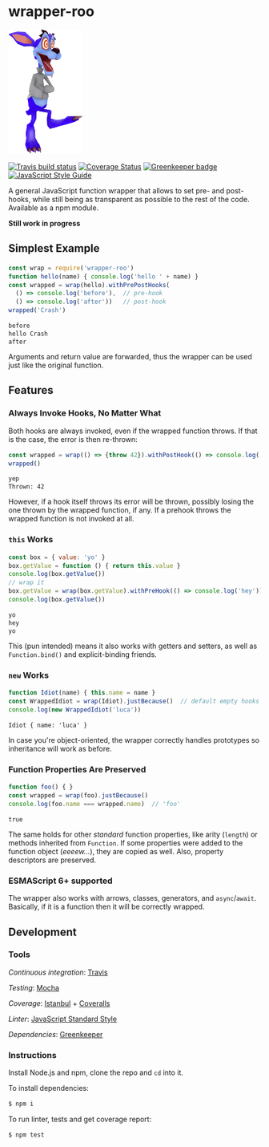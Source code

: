 # wrapper-roo
![Ripper Roo](./ripper-roo.png)

[![Travis build status](https://img.shields.io/travis/LucaFranceschini/wrapper-roo.svg)](https://travis-ci.org/LucaFranceschini/wrapper-roo.svg)
[![Coverage Status](https://img.shields.io/coveralls/LucaFranceschini/wrapper-roo.svg)](https://coveralls.io/github/LucaFranceschini/wrapper-roo)
[![Greenkeeper badge](https://badges.greenkeeper.io/LucaFranceschini/wrapper-roo.svg)](https://greenkeeper.io/)
[![JavaScript Style Guide](https://img.shields.io/badge/code_style-standard-brightgreen.svg)](https://standardjs.com)

A general JavaScript function wrapper that allows to set pre- and post-hooks, while still being as transparent as possible to the rest of the code.
Available as a npm module.

**Still work in progress**

## Simplest Example
```js
const wrap = require('wrapper-roo')
function hello(name) { console.log('hello ' + name) }
const wrapped = wrap(hello).withPrePostHooks(
  () => console.log('before'),  // pre-hook
  () => console.log('after'))   // post-hook
wrapped('Crash')
```
```
before
hello Crash
after
```
Arguments and return value are forwarded, thus the wrapper can be used just like the original function.

## Features
### Always Invoke Hooks, No Matter What
Both hooks are always invoked, even if the wrapped function throws.
If that is the case, the error is then re-thrown:
```js
const wrapped = wrap(() => {throw 42}).withPostHook(() => console.log('yep'))
wrapped()
```
```
yep
Thrown: 42
```
However, if a hook itself throws its error will be thrown, possibly losing the one thrown by the wrapped function, if any.
If a prehook throws the wrapped function is not invoked at all.

### `this` Works
```js
const box = { value: 'yo' }
box.getValue = function () { return this.value }
console.log(box.getValue())
// wrap it
box.getValue = wrap(box.getValue).withPreHook(() => console.log('hey'))  // default empty post-hook
console.log(box.getValue())
```
```
yo
hey
yo
```
This (pun intended) means it also works with getters and setters, as well as `Function.bind()` and explicit-binding friends.

### `new` Works
```js
function Idiot(name) { this.name = name }
const WrappedIdiot = wrap(Idiot).justBecause()  // default empty hooks
console.log(new WrappedIdiot('luca'))
```
```
Idiot { name: 'luca' }
```
In case you're object-oriented, the wrapper correctly handles prototypes so inheritance will work as before.

### Function Properties Are Preserved
```js
function foo() { }
const wrapped = wrap(foo).justBecause()
console.log(foo.name === wrapped.name)  // 'foo'
```
```
true
```
The same holds for other *standard* function properties, like arity (`length`) or methods inherited from `Function`.
If some properties were added to the function object (*eeeew...*), they are copied as well.
Also, property descriptors are preserved.

### ESMAScript 6+ supported
The wrapper also works with arrows, classes, generators, and `async`/`await`.
Basically, if it is a function then it will be correctly wrapped.

## Development
### Tools
*Continuous integration*: [Travis](https://travis-ci.org/)

*Testing*: [Mocha](https://mochajs.org/)

*Coverage*: [Istanbul](https://istanbul.js.org/) + [Coveralls](https://coveralls.io/)

*Linter*: [JavaScript Standard Style](https://standardjs.com/)

*Dependencies*: [Greenkeeper](https://greenkeeper.io/)

### Instructions
Install Node.js and npm, clone the repo and `cd` into it.

To install dependencies:
```sh
$ npm i
```

To run linter, tests and get coverage report:
```sh
$ npm test
```
